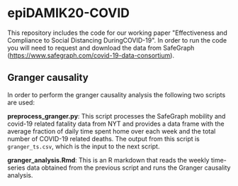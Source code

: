 # epiDAMIK20-COVID

This repository includes the code for our working paper "Effectiveness and Compliance to Social Distancing DuringCOVID-19". In order to run the code you will need to request and download the data from SafeGraph (https://www.safegraph.com/covid-19-data-consortium). 

## Granger causality

In order to perform the granger causality analysis the following two scripts are used: 

<B>preprocess_granger.py</B>: This script processes the SafeGraph mobility and covid-19 related fatality data from NYT and provides a data frame with the average fraction of daily time spent home over each week and the total number of COVID-19 related deaths. The output from this script is ```granger_ts.csv```, which is the input to the next script.

<B>granger_analysis.Rmd</B>: This is an R markdown that reads the weekly time-series data obtained from the previous script and runs the Granger causality analysis. 
